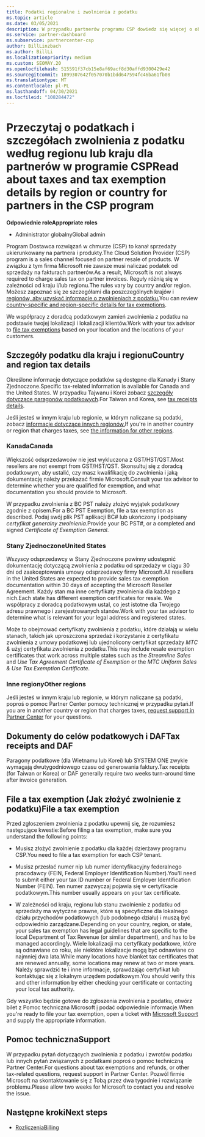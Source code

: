 ```yaml
---
title: Podatki regionalne i zwolnienia z podatku
ms.topic: article
ms.date: 03/05/2021
description: W przypadku partnerów programu CSP dowiedz się więcej o obowiązkach podatkowych w poszczególnych regionach, o tym, jak przesyłać zwolnienia z podatku dla sprzedaży WSP i jak uzyskać pomoc techniczną w przypadku pytań podatkowych.
ms.service: partner-dashboard
ms.subservice: partnercenter-csp
author: BillLinzbach
ms.author: BillLi
ms.localizationpriority: medium
ms.custom: SEOMAY.20
ms.openlocfilehash: 515591f37cb15e8af69acf8d30affd9300429e42
ms.sourcegitcommit: 1899307642f057070b1bdd647594fc46ba61fb08
ms.translationtype: MT
ms.contentlocale: pl-PL
ms.lasthandoff: 04/30/2021
ms.locfileid: "108284472"
---
```

# <a name="read-about-taxes-and-tax-exemption-details-by-region-or-country-for-partners-in-the-csp-program"></a><span data-ttu-id="e95c5-103">Przeczytaj o podatkach i szczegółach zwolnienia z podatku według regionu lub kraju dla partnerów w programie CSP</span><span class="sxs-lookup"><span data-stu-id="e95c5-103">Read about taxes and tax exemption details by region or country for partners in the CSP program</span></span>

<span data-ttu-id="e95c5-104">**Odpowiednie role**</span><span class="sxs-lookup"><span data-stu-id="e95c5-104">**Appropriate roles**</span></span>

- <span data-ttu-id="e95c5-105">Administrator globalny</span><span class="sxs-lookup"><span data-stu-id="e95c5-105">Global admin</span></span>

<span data-ttu-id="e95c5-106">Program Dostawca rozwiązań w chmurze (CSP) to kanał sprzedaży ukierunkowany na partnera i produkty.</span><span class="sxs-lookup"><span data-stu-id="e95c5-106">The Cloud Solution Provider (CSP) program is a sales channel focused on partner resale of products.</span></span> <span data-ttu-id="e95c5-107">W związku z tym firma Microsoft nie zawsze musi naliczać podatek od sprzedaży na fakturach partnerów.</span><span class="sxs-lookup"><span data-stu-id="e95c5-107">As a result, Microsoft is not always required to charge sales tax on partner invoices.</span></span> <span data-ttu-id="e95c5-108">Reguły różnią się w zależności od kraju i/lub regionu.</span><span class="sxs-lookup"><span data-stu-id="e95c5-108">The rules vary by country and/or region.</span></span> <span data-ttu-id="e95c5-109">Możesz zapoznać się ze szczegółami dla poszczególnych krajów i [regionów, aby uzyskać informacje o zwolnieniach z podatku.](#country-and-region-tax-details)</span><span class="sxs-lookup"><span data-stu-id="e95c5-109">You can review [country-specific and region-specific details for tax exemptions](#country-and-region-tax-details).</span></span>

<span data-ttu-id="e95c5-110">We współpracy z [](#file-a-tax-exemption) doradcą podatkowym zamień zwolnienia z podatku na podstawie twojej lokalizacji i lokalizacji klientów.</span><span class="sxs-lookup"><span data-stu-id="e95c5-110">Work with your tax advisor to [file tax exemptions](#file-a-tax-exemption) based on your location and the locations of your customers.</span></span>

## <a name="country-and-region-tax-details"></a><span data-ttu-id="e95c5-111">Szczegóły podatku dla kraju i regionu</span><span class="sxs-lookup"><span data-stu-id="e95c5-111">Country and region tax details</span></span>

<span data-ttu-id="e95c5-112">Określone informacje dotyczące podatków są dostępne dla Kanady i Stany Zjednoczone.</span><span class="sxs-lookup"><span data-stu-id="e95c5-112">Specific tax-related information is available for Canada and the United States.</span></span> <span data-ttu-id="e95c5-113">W przypadku Tajwanu i Korei zobacz [szczegóły dotyczące paragonów podatkowych](#tax-receipts-and-daf).</span><span class="sxs-lookup"><span data-stu-id="e95c5-113">For Taiwan and Korea, see [tax receipts details](#tax-receipts-and-daf).</span></span>

<span data-ttu-id="e95c5-114">Jeśli jesteś w innym kraju lub regionie, w którym naliczane są podatki, zobacz [informacje dotyczące innych regionów.](#other-regions)</span><span class="sxs-lookup"><span data-stu-id="e95c5-114">If you're in another country or region that charges taxes, see [the information for other regions](#other-regions).</span></span>


### <a name="canada"></a><span data-ttu-id="e95c5-115">Kanada</span><span class="sxs-lookup"><span data-stu-id="e95c5-115">Canada</span></span>

<span data-ttu-id="e95c5-116">Większość odsprzedawców nie jest wykluczona z GST/HST/QST.</span><span class="sxs-lookup"><span data-stu-id="e95c5-116">Most resellers are not exempt from GST/HST/QST.</span></span> <span data-ttu-id="e95c5-117">Skonsultuj się z doradcą podatkowym, aby ustalić, czy masz kwalifikację do zwolnienia i jaką dokumentację należy przekazać firmie Microsoft.</span><span class="sxs-lookup"><span data-stu-id="e95c5-117">Consult your tax advisor to determine whether you are qualified for exemption, and what documentation you should provide to Microsoft.</span></span>

<span data-ttu-id="e95c5-118">W przypadku zwolnienia z BC PST należy złożyć wyjątek podatkowy zgodnie z opisem.</span><span class="sxs-lookup"><span data-stu-id="e95c5-118">For a BC PST Exemption, file a tax exemption as described.</span></span> <span data-ttu-id="e95c5-119">Podaj swój plik PST aplikacji BC# lub ukończony i podpisany *certyfikat generalny zwolnienia.*</span><span class="sxs-lookup"><span data-stu-id="e95c5-119">Provide your BC PST#, or a completed and signed *Certificate of Exemption General*.</span></span>

### <a name="united-states"></a><span data-ttu-id="e95c5-120">Stany Zjednoczone</span><span class="sxs-lookup"><span data-stu-id="e95c5-120">United States</span></span>

<span data-ttu-id="e95c5-121">Wszyscy odsprzedawcy w Stany Zjednoczone powinny udostępnić dokumentację dotyczącą zwolnienia z podatku od sprzedaży w ciągu 30 dni od zaakceptowania umowy odsprzedawcy firmy Microsoft.</span><span class="sxs-lookup"><span data-stu-id="e95c5-121">All resellers in the United States are expected to provide sales tax exemption documentation within 30 days of accepting the Microsoft Reseller Agreement.</span></span> <span data-ttu-id="e95c5-122">Każdy stan ma inne certyfikaty zwolnienia dla każdego z nich.</span><span class="sxs-lookup"><span data-stu-id="e95c5-122">Each state has different exemption certificates for resale.</span></span> <span data-ttu-id="e95c5-123">We współpracy z doradcą podatkowym ustal, co jest istotne dla Twojego adresu prawnego i zarejestrowanych stanów.</span><span class="sxs-lookup"><span data-stu-id="e95c5-123">Work with your tax advisor to determine what is relevant for your legal address and registered states.</span></span>

<span data-ttu-id="e95c5-124">Może to obejmować certyfikaty zwolnienia z podatku,  które działają  w wielu stanach, takich jak uproszczona sprzedaż i korzystanie z certyfikatu zwolnienia z umowy podatkowej lub ujednolicony certyfikat sprzedaży *MTC &* użyj certyfikatu zwolnienia z podatku.</span><span class="sxs-lookup"><span data-stu-id="e95c5-124">This may include resale exemption certificates that work across multiple states such as the *Streamline Sales* and *Use Tax Agreement Certificate of Exemption* or the *MTC Uniform Sales & Use Tax Exemption Certificate*.</span></span>

### <a name="other-regions"></a><span data-ttu-id="e95c5-125">Inne regiony</span><span class="sxs-lookup"><span data-stu-id="e95c5-125">Other regions</span></span>

<span data-ttu-id="e95c5-126">Jeśli jesteś w innym kraju lub regionie, w którym naliczane [są](#support) podatki, poproś o pomoc Partner Center pomocy technicznej w przypadku pytań.</span><span class="sxs-lookup"><span data-stu-id="e95c5-126">If you are in another country or region that charges taxes, [request support in Partner Center](#support) for your questions.</span></span>

## <a name="tax-receipts-and-daf"></a><span data-ttu-id="e95c5-127">Dokumenty do celów podatkowych i DAF</span><span class="sxs-lookup"><span data-stu-id="e95c5-127">Tax receipts and DAF</span></span>

<span data-ttu-id="e95c5-128">Paragony podatkowe (dla Wietnamu lub Korei) lub SYSTEM ONE zwykle wymagają dwutygodniowego czasu od generowania faktury.</span><span class="sxs-lookup"><span data-stu-id="e95c5-128">Tax receipts (for Taiwan or Korea) or DAF generally require two weeks turn-around time after invoice generation.</span></span>

## <a name="file-a-tax-exemption"></a><span data-ttu-id="e95c5-129">File a tax exemption (Jak złożyć zwolnienie z podatku)</span><span class="sxs-lookup"><span data-stu-id="e95c5-129">File a tax exemption</span></span>

<span data-ttu-id="e95c5-130">Przed zgłoszeniem zwolnienia z podatku upewnij się, że rozumiesz następujące kwestie:</span><span class="sxs-lookup"><span data-stu-id="e95c5-130">Before filing a tax exemption, make sure you understand the following points:</span></span>

- <span data-ttu-id="e95c5-131">Musisz złożyć zwolnienie z podatku dla każdej dzierżawy programu CSP.</span><span class="sxs-lookup"><span data-stu-id="e95c5-131">You need to file a tax exemption for each CSP tenant.</span></span>

- <span data-ttu-id="e95c5-132">Musisz przesłać numer nip lub numer identyfikacyjny federalnego pracodawcy (FEIN, Federal Employer Identification Number).</span><span class="sxs-lookup"><span data-stu-id="e95c5-132">You'll need to submit either your tax ID number or Federal Employer Identification Number (FEIN).</span></span> <span data-ttu-id="e95c5-133">Ten numer zazwyczaj pojawia się w certyfikacie podatkowym.</span><span class="sxs-lookup"><span data-stu-id="e95c5-133">This number usually appears on your tax certificate.</span></span>

- <span data-ttu-id="e95c5-134">W zależności od kraju, regionu lub stanu zwolnienie z podatku od sprzedaży ma wytyczne prawne, które są specyficzne dla lokalnego działu przychodów podatkowych (lub podobnego działu) i muszą być odpowiednio zarządzane.</span><span class="sxs-lookup"><span data-stu-id="e95c5-134">Depending on your country, region, or state, your sales tax exemption has legal guidelines that are specific to the local Department of Tax Revenue (or similar department), and has to be managed accordingly.</span></span> <span data-ttu-id="e95c5-135">Wiele lokalizacji ma certyfikaty podatkowe, które są odnawiane co roku, ale niektóre lokalizacje mogą być odnawiane co najmniej dwa lata.</span><span class="sxs-lookup"><span data-stu-id="e95c5-135">While many locations have blanket tax certificates that are renewed annually, some locations may renew at two or more years.</span></span> <span data-ttu-id="e95c5-136">Należy sprawdzić te i inne informacje, sprawdzając certyfikat lub kontaktując się z lokalnym urzędem podatkowym.</span><span class="sxs-lookup"><span data-stu-id="e95c5-136">You should verify this and other information by either checking your certificate or contacting your local tax authority.</span></span>

<span data-ttu-id="e95c5-137">Gdy wszystko będzie gotowe do zgłoszenia zwolnienia z podatku, otwórz bilet z Pomoc techniczna Microsoft [i](https://partner.microsoft.com/dashboard/support/csp/servicerequests/create?stage=2&topicid=92930319-ced6-c18b-d7a6-d62b22d60aa5) podać odpowiednie informacje.</span><span class="sxs-lookup"><span data-stu-id="e95c5-137">When you're ready to file your tax exemption, open a ticket with [Microsoft Support](https://partner.microsoft.com/dashboard/support/csp/servicerequests/create?stage=2&topicid=92930319-ced6-c18b-d7a6-d62b22d60aa5) and supply the appropriate information.</span></span>

## <a name="support"></a><span data-ttu-id="e95c5-138">Pomoc techniczna</span><span class="sxs-lookup"><span data-stu-id="e95c5-138">Support</span></span>

<span data-ttu-id="e95c5-139">W przypadku pytań dotyczących zwolnienia z podatku i zwrotów podatku lub innych pytań związanych z podatkami poproś o pomoc techniczną Partner Center.</span><span class="sxs-lookup"><span data-stu-id="e95c5-139">For questions about tax exemptions and refunds, or other tax-related questions, request support in Partner Center.</span></span> <span data-ttu-id="e95c5-140">Pozwól firmie Microsoft na skontaktowanie się z Tobą przez dwa tygodnie i rozwiązanie problemu.</span><span class="sxs-lookup"><span data-stu-id="e95c5-140">Please allow two weeks for Microsoft to contact you and resolve the issue.</span></span>

## <a name="next-steps"></a><span data-ttu-id="e95c5-141">Następne kroki</span><span class="sxs-lookup"><span data-stu-id="e95c5-141">Next steps</span></span>

- [<span data-ttu-id="e95c5-142">Rozliczenia</span><span class="sxs-lookup"><span data-stu-id="e95c5-142">Billing</span></span>](billing.md)
